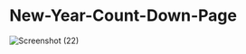 # New-Year-Count-Down-Page




![Screenshot (22)](https://github.com/Madesh01/New-Count-Down-page/assets/137975779/6abf7249-0084-42fd-a23e-37dc682e2575)
